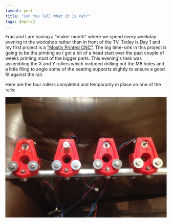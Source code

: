 ```yaml
---
layout: post
title: "Can You Tell What It Is Yet?"
tags: [mpcnc]
---
```


Fran and I are having a "maker month" where we spend every weekday evening in the workshop rather than in front of the TV.  Today is Day 1 and my first project is a ["Mostly Printed CNC"](http://www.vicious1.com/specifications/).  The big time-sink in this project is going to be the printing so I got a bit of a head start over the past couple of weeks printing most of the bigger parts.  This evening's task was assembling the X and Y rollers which included drilling out the M8 holes and a little filing to angle some of the bearing supports slightly to ensure a good fit against the rail.

Here are the four rollers completed and temporarily in place on one of the rails:

![](/images/mpcnc/IMG_0073.tn.jpg)
